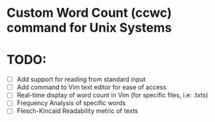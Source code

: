 # Custom Word Count (ccwc) command for Unix Systems

# TODO:

- [ ] Add support for reading from standard input
- [ ] Add command to Vim text editor for ease of access
- [ ] Real-time display of word count in Vim (for specific files, i.e: .txts)
- [ ] Frequency Analysis of specific words 
- [ ] Flesch-Kincaid Readability metric of texts

